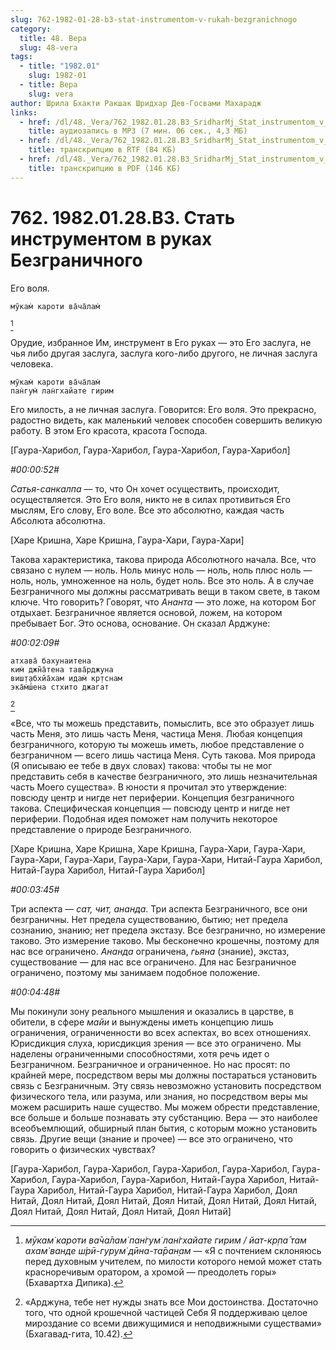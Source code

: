 ```yaml
---
slug: 762-1982-01-28-b3-stat-instrumentom-v-rukah-bezgranichnogo
category:
  title: 48. Вера
  slug: 48-vera
tags:
  - title: "1982.01"
    slug: 1982-01
  - title: Вера
    slug: vera
author: Шрила Бхакти Ракшак Шридхар Дев-Госвами Махарадж
links:
  - href: /dl/48._Vera/762_1982.01.28.B3_SridharMj_Stat_instrumentom_v_rukah_Bezgranichnogo.mp3
    title: аудиозапись в MP3 (7 мин. 06 сек., 4,3 МБ)
  - href: /dl/48._Vera/762_1982.01.28.B3_SridharMj_Stat_instrumentom_v_rukah_Bezgranichnogo.rtf
    title: транскрипцию в RTF (84 КБ)
  - href: /dl/48._Vera/762_1982.01.28.B3_SridharMj_Stat_instrumentom_v_rukah_Bezgranichnogo.pdf
    title: транскрипцию в PDF (146 КБ)
---
```


# 762. 1982.01.28.B3. Стать инструментом в руках Безграничного

Его воля.

    мӯкам̇ кароти ва̄ча̄лам̇
[^_ftn1]

Орудие, избранное Им, инструмент в Его руках — это Его заслуга, не чья либо другая заслуга, заслуга кого-либо другого, не личная заслуга человека.

    мӯкам̇ кароти ва̄ча̄лам̇
    пан̇гум̇ лан̇гхайате гирим

Его милость, а не личная заслуга. Говорится: Его воля. Это прекрасно, радостно видеть, как маленький человек способен совершить великую работу. В этом Его красота, красота Господа.

[Гаура-Харибол, Гаура-Харибол, Гаура-Харибол, Гаура-Харибол]

*#00:00:52#*

*Сатья-санкалпа* — то, что Он хочет осуществить, происходит, осуществляется. Это Его воля, никто не в силах противиться Его мыслям, Его слову, Его воле. Все это абсолютно, каждая часть Абсолюта абсолютна.

[Харе Кришна, Харе Кришна, Гаура-Хари, Гаура-Хари]

Такова характеристика, такова природа Абсолютного начала. Все, что связано с нулем — ноль. Ноль минус ноль — ноль, ноль плюс ноль — ноль, ноль, умноженное на ноль, будет ноль. Все это ноль. А в случае Безграничного мы должны рассматривать вещи в таком свете, в таком ключе. Что говорить? Говорят, что *Ананта* — это ложе, на котором Бог отдыхает. Безграничное является основой, ложем, на котором пребывает Бог. Это основа, основание. Он сказал Арджуне:

*#00:02:09#*

    атхава̄ бахунаитена
    ким̇ джн̃а̄тена тава̄рджуна
    виш̣т̣абхйа̄хам идам̇ кр̣тснам
    эка̄м̇ш́ена стхито джагат
[^_ftn2]

«Все, что ты можешь представить, помыслить, все это образует лишь часть Меня, это лишь часть Меня, частица Меня. Любая концепция безграничного, которую ты можешь иметь, любое представление о безграничном — всего лишь частица Меня. Суть такова. Моя природа (Я описываю ее тебе в двух словах) такова: чтобы ты не мог представить себя в качестве безграничного, это лишь незначительная часть Моего существа». В юности я прочитал это утверждение: повсюду центр и нигде нет периферии. Концепция безграничного такова. Специфическая концепция — повсюду центр и нигде нет периферии. Подобная идея поможет нам получить некоторое представление о природе Безграничного.

[Харе Кришна, Харе Кришна, Харе Кришна, Гаура-Хари, Гаура-Хари, Гаура-Хари, Гаура-Хари, Гаура-Хари, Гаура-Хари, Нитай-Гаура Харибол, Нитай-Гаура Харибол, Нитай-Гаура Харибол]

*#00:03:45#*

Три аспекта — *сат, чит, ананда*. Три аспекта Безграничного, все они безграничны. Нет предела существованию, бытию; нет предела сознанию, знанию; нет предела экстазу. Все безгранично, но измерение таково. Это измерение таково. Мы бесконечно крошечны, поэтому для нас все ограничено. *Ананда* ограничена, *гьяна* (знание), экстаз, существование — для нас все ограничено. Для нас Безграничное ограничено, поэтому мы занимаем подобное положение.

*#00:04:48#*

Мы покинули зону реального мышления и оказались в царстве, в обители, в сфере *майи* и вынуждены иметь концепцию лишь ограничения, ограниченности во всех аспектах, во всех отношениях. Юрисдикция слуха, юрисдикция зрения — все это ограничено. Мы наделены ограниченными способностями, хотя речь идет о Безграничном. Безграничное и ограниченное. Но нас просят: по крайней мере, посредством веры мы должны постараться установить связь с Безграничным. Эту связь невозможно установить посредством физического тела, или разума, или знания, но посредством веры мы можем расширить наше существо. Мы можем обрести представление, все больше и больше познавать эту субстанцию. Вера — это наиболее всеобъемлющий, обширный план бытия, с которым можно установить связь. Другие вещи (знание и прочее) — все это ограничено, что говорить о физических чувствах?

[Гаура-Харибол, Гаура-Харибол, Гаура-Харибол, Гаура-Харибол, Гаура-Харибол, Гаура-Харибол, Гаура-Харибол, Нитай-Гаура Харибол, Нитай-Гаура Харибол, Нитай-Гаура Харибол, Нитай-Гаура Харибол, Доял Нитай, Доял Нитай, Доял Нитай, Доял Нитай, Доял Нитай, Доял Нитай, Доял Нитай, Доял Нитай, Доял Нитай, Доял Нитай]



[^_ftn1]: *мӯкам̇ кароти ва̄ча̄лам̇ пан̇гум̇ лан̇гхайате гирим / йат-кр̣па̄ там ахам̇ ванде ш́рӣ-гурум̇ дӣна-та̄ран̣ам* — «Я с почтением склоняюсь перед духовным учителем, по милости которого немой может стать красноречивым оратором, а хромой — преодолеть горы» (Бхавартха Дипика).

[^_ftn2]: «Арджуна, тебе нет нужды знать все Мои достоинства. Достаточно того, что одной крошечной частицей Себя Я поддерживаю целое мироздание со всеми движущимися и неподвижными существами» (Бхагавад-гита, 10.42).

